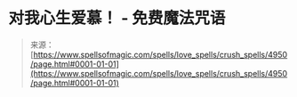 <!--yml

分类：未分类

日期：2024年06月12日 18:38:53

-->

# 对我心生爱慕！ - 免费魔法咒语

> 来源：[https://www.spellsofmagic.com/spells/love_spells/crush_spells/4950/page.html#0001-01-01](https://www.spellsofmagic.com/spells/love_spells/crush_spells/4950/page.html#0001-01-01)

